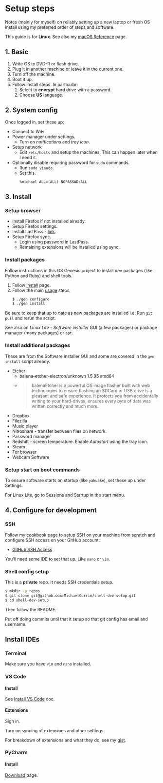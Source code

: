 # Setup steps

Notes (mainly for myself) on reliably setting up a new laptop or fresh OS install using my preferred order of steps and software.

This guide is for **Linux**. See also my [macOS Reference](mac-os.md) page.


## 1. Basic

1. Write OS to DVD-R or flash drive.
1. Plug it in another machine or leave it in the current one.
1. Turn off the machine.
1. Boot it up.
1. Follow install steps. In particular:
	1. Select to **encrypt** hard drive with a password.
	1. Choose **US** language.


## 2. System config

Once logged in, set these up:

- Connect to WiFi.
- Power manager under settings. 
	- Turn on _notifications_ and _tray icon_.
- Setup network
	- Edit `/etc/hosts` and setup the machines. This can happen later when I need it.
- Optionally disable requiring password for `sudo` commands.
	- Run `sudo visudo`.
	- Set this.
		```
		%michael ALL=(ALL) NOPASSWD:ALL
		```

## 3. Install

### Setup browser

- Install Firefox if not installed already. 
- Setup Firefox settings.
- Install LastPass - [link](https://addons.mozilla.org/en-US/firefox/addon/lastpass-password-manager/).
- Setup Firefox sync.
	- Login using password in LastPass.
	- Remaining extensions will be installed using sync.

### Install packages

Follow instructions in this OS Genesis project to install dev packages (like Python and Ruby) and shell tools.

1. Follow [install](../installation.md) page.
2. Follow the main [usage](../usage.md) steps.
    ```sh
    $ ./gen configure
    $ ./gen install
    ```

Be sure to keep that up to date as new packages are installed i.e. Run `git pull` and rerun the script.

See also on _Linux Lite - Software installer_ GUI (a few packages) or package manager (many packages) or `apt`.

### Install additional packages

These are from the Software installer GUI and some are covered in the `gen install` script already.

- Etcher
	- balena-etcher-electron/unknown 1.5.95 amd64
	- > balenaEtcher is a powerful OS image flasher built with web technologies to ensure flashing an SDCard or USB drive is a pleasant and safe experience. It protects you from accidentally writing to your hard-drives, ensures every byte of data was written correctly and much more.
- Dropbox
- Filezilla
- Music player
- Nitroshare - transfer between files on network.
- Password manager
- Redshift - screen temperature. Enable _Autostart_ using the tray icon.
- Steam
- Tor browser
- Webcam Software

### Setup start on boot commands

To ensure software starts on startup (like `yakuake`), set these up under Settings. 

For Linux Lite, go to Sessions and Startup in the start menu.


## 4. Configure for development

### SSH

Follow my cookbook page to setup SSH on your machine from scratch and configure SSH access on your GitHub account:

- [GitHub SSH Access](https://github.com/MichaelCurrin/code-cookbook/blob/master/recipes/shell/ssh/github-ssh-access.md)

You'll need some IDE to set that up. Like `nano` or `vim`.

### Shell config setup

This is a **private** repo. It needs SSH credentials setup.

```sh
$ mkdir -p repos
$ git clone git@github.com:MichaelCurrin/shell-dev-setup.git
$ cd shell-dev-setup
```

Then follow the README.

Put off doing commits until that it setup so that git config has email and username.


## Install IDEs

### Terminal

Make sure you have `vim` and `nano` installed.

### VS Code

#### Install

See [Install VS Code](install-vs-code.md) doc.

#### Extensions

Sign in.

Turn on syncing of extensions and other settings.

For breakdown of extensions and what they do, see my [gist](https://gist.github.com/MichaelCurrin/e1f0b488d4ed8e6c24646e37c75fe2ea).

### PyCharm

#### Install

[Download](https://www.jetbrains.com/pycharm/download/) page.
